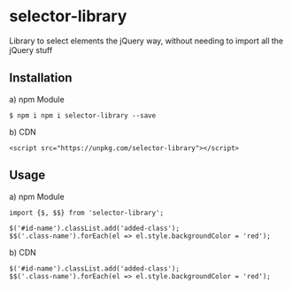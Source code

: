 # selector-library
Library to select elements the jQuery way, without needing to import all the jQuery stuff

## Installation
a) npm Module

`$ npm i npm i selector-library --save`

b) CDN

`<script src="https://unpkg.com/selector-library"></script>`

## Usage
a) npm Module
```
import {$, $$} from 'selector-library';

$('#id-name').classList.add('added-class');
$$('.class-name').forEach(el => el.style.backgroundColor = 'red');
```

b) CDN
```
$('#id-name').classList.add('added-class');
$$('.class-name').forEach(el => el.style.backgroundColor = 'red');
```

